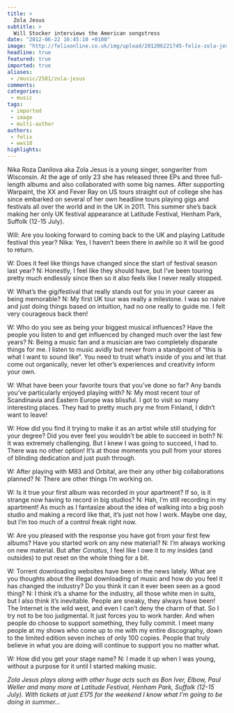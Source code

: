 ```yaml
---
title: >
  Zola Jesus
subtitle: >
  Will Stocker interviews the American songstress
date: "2012-06-22 16:45:10 +0100"
image: "http://felixonline.co.uk/img/upload/201206221745-felix-zola-jesus.jpg"
headline: true
featured: true
imported: true
aliases:
 - /music/2581/zola-jesus
comments:
categories:
 - music
tags:
 - imported
 - image
 - multi-author
authors:
 - felix
 - wws10
highlights:
---
```


Nika Roza Danilova aka Zola Jesus is a young singer, songwriter from Wisconsin. At the age of only 23 she has released three EPs and three full-length albums and also collaborated with some big names. After supporting Warpaint, the XX and Fever Ray on US tours straight out of college she has since embarked on several of her own headline tours playing gigs and festivals all over the world and in the UK in 2011. This summer she’s back making her only UK festival appearance at Latitude Festival, Henham Park, Suffolk (12-15 July).

Will: Are you looking forward to coming back to the UK and playing Latitude festival this year?
 Nika: Yes, I haven’t been there in awhile so it will be good to return.

W: Does it feel like things have changed since the start of festival season last year?
 N: Honestly, I feel like they should have, but I’ve been touring pretty much endlessly since then so it also feels like I never really stopped.

W: What’s the gig/festival that really stands out for you in your career as being memorable?
 N: My first UK tour was really a milestone. I was so naive and just doing things based on intuition, had no one really to guide me. I felt very courageous back then!

W: Who do you see as being your biggest musical influences? Have the people you listen to and get influenced by changed much over the last few years?
 N: Being a music fan and a musician are two completely disparate things for me. I listen to music avidly but never from a standpoint of “this is what I want to sound like”. You need to trust what’s inside of you and let that come out organically, never let other’s experiences and creativity inform your own.

W: What have been your favorite tours that you’ve done so far? Any bands you’ve particularly enjoyed playing with?
 N: My most recent tour of Scandinavia and Eastern Europe was blissful. I got to visit so many interesting places. They had to pretty much pry me from Finland, I didn’t want to leave!

W: How did you find it trying to make it as an artist while still studying for your degree? Did you ever feel you wouldn’t be able to succeed in both?
 N: It was extremely challenging. But I knew I was going to succeed, I had to. There was no other option! It’s at those moments you pull from your stores of blinding dedication and just push through.

W: After playing with M83 and Orbital, are their any other big collaborations planned?
 N: There are other things I’m working on.

W: Is it true your first album was recorded in your apartment? If so, is it strange now having to record in big studios?
 N: Hah, I’m still recording in my apartment! As much as I fantasize about the idea of walking into a big posh studio and making a record like that, it’s just not how I work. Maybe one day, but I’m too much of a control freak right now.

W: Are you pleased with the response you have got from your first few albums? Have you started work on any new material?
 N: I’m always working on new material. But after _Conatus_, I feel like I owe it to my insides (and outsides) to put reset on the whole thing for a bit.

W: Torrent downloading websites have been in the news lately. What are you thoughts about the illegal downloading of music and how do you feel it has changed the industry? Do you think it can it ever been seen as a good thing?
 N: I think it’s a shame for the industry, all those white men in suits, but I also think it’s inevitable. People are sneaky, they always have been! The Internet is the wild west, and even I can’t deny the charm of that. So I try not to be too judgmental. It just forces you to work harder. And when people do choose to support something, they fully commit. I meet many people at my shows who come up to me with my entire discography, down to the limited edition seven inches of only 100 copies. People that truly believe in what you are doing will continue to support you no matter what.

W: How did you get your stage name?
 N: I made it up when I was young, without a purpose for it until I started making music.

_Zola Jesus plays along with other huge acts such as Bon Iver, Elbow, Paul Weller and many more at Latitude Festival, Henham Park, Suffolk (12-15 July). With tickets at just £175 for the weekend I know what I’m going to be doing in summer..._
